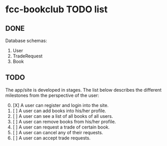fcc-bookclub TODO list
======================

DONE
----

Database schemas:

  1. User
  2. TradeRequest
  3. Book

TODO
----

The app/site is developed in stages. The list below describes the different
milestones from the perspective of the user:

  0. [X] A user can register and login into the site.
  1. [ ] A user can add books into his/her profile.
  2. [ ] A user can see a list of all books of all users.
  3. [ ] A user can remove books from his/her profile.
  4. [ ] A user can request a trade of certain book.
  5. [ ] A user can cancel any of their requests.
  6. [ ] A user can accept trade requests.

